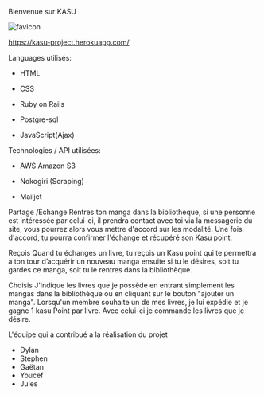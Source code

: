 Bienvenue sur KASU

![favicon](https://user-images.githubusercontent.com/58010300/101910191-e105a280-3bbe-11eb-891e-989831b554ec.png)

https://kasu-project.herokuapp.com/

Languages utilisés:

* HTML

* CSS 

* Ruby on Rails

* Postgre-sql

* JavaScript(Ajax)

Technologies / API utilisées:

 * AWS Amazon S3

 * Nokogiri (Scraping)

 * Mailjet

 Partage /Échange
Rentres ton manga dans la bibliothèque, si une personne est intéressée par celui-ci, il prendra contact avec toi via la messagerie du site, vous pourrez alors vous mettre d'accord sur les modalité. Une fois d'accord,
tu pourra confirmer l'échange et récupéré son Kasu point.

Reçois
Quand tu échanges un livre, tu reçois un Kasu point qui te permettra à ton tour d’acquérir un nouveau manga ensuite si tu le désires, soit tu gardes ce manga, soit tu le rentres dans la bibliothèque.

Choisis
J'indique les livres que je possède en entrant simplement les mangas dans la bibliothèque ou en cliquant sur le bouton "ajouter un manga". Lorsqu'un membre souhaite un de mes livres, je lui expédie et je gagne 1 kasu Point par livre. Avec celui-ci je commande les livres que je désire.


L'équipe qui a contribué a la réalisation du projet 

* Dylan 
* Stephen
* Gaëtan
* Youcef
* Jules
